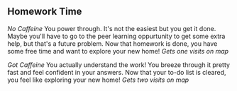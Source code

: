 ## Homework Time
*No Caffeine* 
You power through. It's not the easiest but you get it done. Maybe you'll have to go to the peer learning oppurtunity to get some extra help, but that's a future problem. Now that homework is done, you have some free time and want to explore your new home! 
*Gets one visits on map*


*Got Caffeine* 
You actually understand the work! You breeze through it pretty fast and feel confident in your answers. Now that your to-do list is cleared, you feel like exploring your new home!
*Gets two visits on map*


